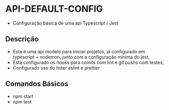 # API-DEFAULT-CONFIG
- Configuração básica de uma api Typescript / Jest
## Descrição
- Esta é uma api modelo para iniciar projetos, já configurado em typescript + nodemon, junto com a configuração mínima do jest.
- Está configurado os hooks para comits com lint e git pushs com testes;
- Configurado uso do linter eslint e prettier

## Comandos Básicos
- npm start
- npm test